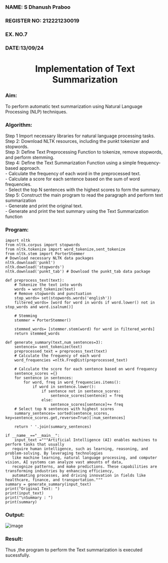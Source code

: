 ### NAME: S Dhanush Praboo
### REGISTER NO: 212221230019
### EX. NO.7 
### DATE:13/09/24
<H1 ALIGN =CENTER>Implementation of Text  Summarization</H1>

### Aim:
To perform automatic text summarization using Natural Language Processing (NLP) techniques. </H3> 

### Algorithm:
Step 1 Import necessary libraries for natural language processing tasks.<BR>
Step 2: Download NLTK resources, including the punkt tokenizer and stopwords.<BR>
Step 3: Define Text Preprocessing Function to tokenize, remove stopwords, and perform stemming.<BR>
Step 4: Define the Text Summarization Function using a simple frequency-based approach.<br>
    - Calculate the frequency of each word in the preprocessed text.<br>
    - Calculate a score for each sentence based on the sum of word frequencies.<br>
    - Select the top N sentences with the highest scores to form the summary.<br>
Step 5: Construct the main program to read the paragraph  and perform text summarization<br>
      - Generate and print the original text.<br>
      - Generate and print the text summary using the  Text Summarization function<br>
      
### Program:
```
import nltk
from nltk.corpus import stopwords
from nltk.tokenize import word_tokenize,sent_tokenize
from nltk.stem import PorterStemmer
# Download necessary NLTK data packages
nltk.download('punkt')
nltk.download('stopwords')
nltk.download('punkt_tab') # Download the punkt_tab data package

def preprocess_text(text):
	# Tokenize the text into words
	words = word_tokenize(text)
	# Remove stopwords and punctuation
	stop_words= set(stopwords.words('english'))
	filtered_words= [word for word in words if word.lower() not in stop_words and word.isalnum()]

	# Stemming
	stemmer = PorterStemmer()

	stemmed_words= [stemmer.stem(word) for word in filtered_words]
	return stemmed_words

def generate_summary(text,num_sentences=3):
	sentences= sent_tokenize(text)
	preprocessed_text = preprocess_text(text)
	# Calculate the frequency of each word
	word_frequencies =nltk.FreqDist(preprocessed_text)

	# Calculate the score for each sentence based on word frequency
	sentence_scores ={}
	for sentence in sentences:
		for word, freq in word_frequencies.items():
			if word in sentence.lower():
				if sentence not in sentence_scores:
					sentence_scores[sentence] = freq
				else:
					sentence_scores[sentence]+= freq
	# Select top N sentences with highest scores
	summary_sentences= sorted(sentence_scores, key=sentence_scores.get,reverse=True)[:num_sentences]

	return ' '.join(summary_sentences)

if __name__=="__main__":
	input_text ="""Artificial Intelligence (AI) enables machines to perform tasks that usually
   require human intelligence, such as learning, reasoning, and problem-solving. By leveraging technologies 
   like machine learning, natural language processing, and computer vision, AI systems can analyze vast amounts of data, 
   recognize patterns, and make predictions. These capabilities are transforming industries by enhancing efficiency, 
   automating processes, and driving innovation in fields like healthcare, finance, and transportation."""
summary = generate_summary(input_text)
print("Origina1 Text: ")
print(input_text)
print("\nSummary : ")
print(summary)
```
### Output: 
![image](https://github.com/user-attachments/assets/93668749-9f5b-496a-a755-3644d302ff62)

### Result:
Thus ,the program to perform the Text summarization is executed sucessfully.


